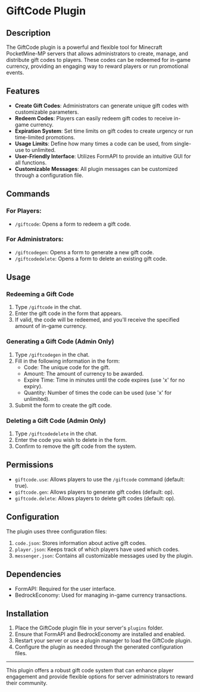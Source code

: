 # GiftCode Plugin

## Description

The GiftCode plugin is a powerful and flexible tool for Minecraft PocketMine-MP servers that allows administrators to create, manage, and distribute gift codes to players. These codes can be redeemed for in-game currency, providing an engaging way to reward players or run promotional events.

## Features

- **Create Gift Codes**: Administrators can generate unique gift codes with customizable parameters.
- **Redeem Codes**: Players can easily redeem gift codes to receive in-game currency.
- **Expiration System**: Set time limits on gift codes to create urgency or run time-limited promotions.
- **Usage Limits**: Define how many times a code can be used, from single-use to unlimited.
- **User-Friendly Interface**: Utilizes FormAPI to provide an intuitive GUI for all functions.
- **Customizable Messages**: All plugin messages can be customized through a configuration file.

## Commands

### For Players:
- `/giftcode`: Opens a form to redeem a gift code.

### For Administrators:
- `/giftcodegen`: Opens a form to generate a new gift code.
- `/giftcodedelete`: Opens a form to delete an existing gift code.

## Usage

### Redeeming a Gift Code
1. Type `/giftcode` in the chat.
2. Enter the gift code in the form that appears.
3. If valid, the code will be redeemed, and you'll receive the specified amount of in-game currency.

### Generating a Gift Code (Admin Only)
1. Type `/giftcodegen` in the chat.
2. Fill in the following information in the form:
   - Code: The unique code for the gift.
   - Amount: The amount of currency to be awarded.
   - Expire Time: Time in minutes until the code expires (use 'x' for no expiry).
   - Quantity: Number of times the code can be used (use 'x' for unlimited).
3. Submit the form to create the gift code.

### Deleting a Gift Code (Admin Only)
1. Type `/giftcodedelete` in the chat.
2. Enter the code you wish to delete in the form.
3. Confirm to remove the gift code from the system.

## Permissions

- `giftcode.use`: Allows players to use the `/giftcode` command (default: true).
- `giftcode.gen`: Allows players to generate gift codes (default: op).
- `giftcode.delete`: Allows players to delete gift codes (default: op).

## Configuration

The plugin uses three configuration files:

1. `code.json`: Stores information about active gift codes.
2. `player.json`: Keeps track of which players have used which codes.
3. `messenger.json`: Contains all customizable messages used by the plugin.

## Dependencies

- FormAPI: Required for the user interface.
- BedrockEconomy: Used for managing in-game currency transactions.

## Installation

1. Place the GiftCode plugin file in your server's `plugins` folder.
2. Ensure that FormAPI and BedrockEconomy are installed and enabled.
3. Restart your server or use a plugin manager to load the GiftCode plugin.
4. Configure the plugin as needed through the generated configuration files.

---

This plugin offers a robust gift code system that can enhance player engagement and provide flexible options for server administrators to reward their community.